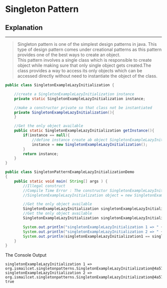 # Singleton Pattern


## Explanation

---

> Singleton pattern is one of the simplest design patterns in java. This type of design pattern comes under creational 
> patterns as this pattern provides one of the best ways to create an object.                                          
> This pattern involves a single class which is responsible to create object while making sure that only single object gets created.The class provides a way to access its only objects which can be accessed directly without need to instantiate the object of the class.


```java
public class SingletonExampleLazyInitialization {

    //create a SingletonExampleLazyInitialization instance
    private static SingletonExampleLazyInitialization instance;

    //make a constructor private so that class not be instantiated
    private SingletonExampleLazyInitialization(){
    }

    //Get the only object available
    public static SingletonExampleLazyInitialization getInstance(){
        if(instance == null){
            //define instance create ab object SingletonExampleLazyInitialization
            instance = new SingletonExampleLazyInitialization();
        }
        return instance;
    }
}
```

```java
public class SingletonPatternExampleLazyInitializationDemo
{
    public static void main( String[] args ) {
        //Illegal construct
        //Compile Time Error : The constructor SingletonExampleLazyInitialization() is not visible
        //SingletonExampleLazyInitialization object = new SingletonExampleLazyInitialization()

        //Get the only object available
        SingletonExampleLazyInitialization singletonExampleLazyInitialization1 = SingletonExampleLazyInitialization.getInstance();
        //Get the only object available
        SingletonExampleLazyInitialization singletonExampleLazyInitialization2 = SingletonExampleLazyInitialization.getInstance();

        System.out.println("singletonExampleLazyInitialization 1 => " + singletonExampleLazyInitialization1);
        System.out.println("singletonExampleLazyInitialization 2 => " + singletonExampleLazyInitialization2);
        System.out.println(singletonExampleLazyInitialization1 == singletonExampleLazyInitialization2);
    }
}
```
The Console Output
```
singletonExampleLazyInitialization 1 => org.ismailcet.singletonpatterns.SingletonExampleLazyInitialization@4a574795
singletonExampleLazyInitialization 2 => org.ismailcet.singletonpatterns.SingletonExampleLazyInitialization@4a574795
true
```